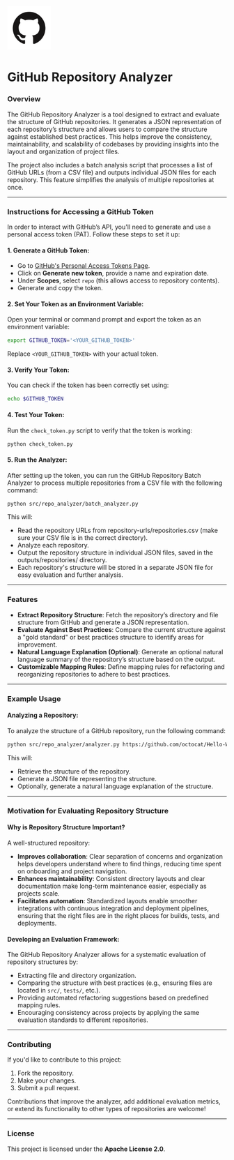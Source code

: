 # <img src="resources/github.png" alt="GitHub Logo" width="100"/> 
# GitHub Repository Analyzer

### Overview

The GitHub Repository Analyzer is a tool designed to extract and evaluate the structure of GitHub repositories. It generates a JSON representation of each repository’s structure and allows users to compare the structure against established best practices. This helps improve the consistency, maintainability, and scalability of codebases by providing insights into the layout and organization of project files.

The project also includes a batch analysis script that processes a list of GitHub URLs (from a CSV file) and outputs individual JSON files for each repository. This feature simplifies the analysis of multiple repositories at once.

---

### Instructions for Accessing a GitHub Token

In order to interact with GitHub’s API, you'll need to generate and use a personal access token (PAT). Follow these steps to set it up:

#### 1. Generate a GitHub Token:
- Go to [GitHub's Personal Access Tokens Page](https://github.com/settings/tokens).
- Click on **Generate new token**, provide a name and expiration date.
- Under **Scopes**, select `repo` (this allows access to repository contents).
- Generate and copy the token.

#### 2. Set Your Token as an Environment Variable:
Open your terminal or command prompt and export the token as an environment variable:

```bash
export GITHUB_TOKEN='<YOUR_GITHUB_TOKEN>'
```

Replace `<YOUR_GITHUB_TOKEN>` with your actual token.

#### 3. Verify Your Token:
You can check if the token has been correctly set using:

```bash
echo $GITHUB_TOKEN
```

#### 4. Test Your Token:
Run the `check_token.py` script to verify that the token is working:

```bash
python check_token.py
```

#### 5. Run the Analyzer:

After setting up the token, you can run the GitHub Repository Batch Analyzer to process multiple repositories from a CSV file with the following command:

```bash
python src/repo_analyzer/batch_analyzer.py

```

This will:

- Read the repository URLs from repository-urls/repositories.csv (make sure your CSV file is in the correct directory).
- Analyze each repository.
- Output the repository structure in individual JSON files, saved in the outputs/repositories/ directory.
- Each repository's structure will be stored in a separate JSON file for easy evaluation and further analysis.

---

### Features

- **Extract Repository Structure**: Fetch the repository’s directory and file structure from GitHub and generate a JSON representation.
- **Evaluate Against Best Practices**: Compare the current structure against a "gold standard" or best practices structure to identify areas for improvement.
- **Natural Language Explanation (Optional)**: Generate an optional natural language summary of the repository’s structure based on the output.
- **Customizable Mapping Rules**: Define mapping rules for refactoring and reorganizing repositories to adhere to best practices.

---

### Example Usage

#### Analyzing a Repository:
To analyze the structure of a GitHub repository, run the following command:

```bash
python src/repo_analyzer/analyzer.py https://github.com/octocat/Hello-World
```

This will:
- Retrieve the structure of the repository.
- Generate a JSON file representing the structure.
- Optionally, generate a natural language explanation of the structure.

---

### Motivation for Evaluating Repository Structure

#### Why is Repository Structure Important?
A well-structured repository:
- **Improves collaboration**: Clear separation of concerns and organization helps developers understand where to find things, reducing time spent on onboarding and project navigation.
- **Enhances maintainability**: Consistent directory layouts and clear documentation make long-term maintenance easier, especially as projects scale.
- **Facilitates automation**: Standardized layouts enable smoother integrations with continuous integration and deployment pipelines, ensuring that the right files are in the right places for builds, tests, and deployments.

#### Developing an Evaluation Framework:
The GitHub Repository Analyzer allows for a systematic evaluation of repository structures by:
- Extracting file and directory organization.
- Comparing the structure with best practices (e.g., ensuring files are located in `src/`, `tests/`, etc.).
- Providing automated refactoring suggestions based on predefined mapping rules.
- Encouraging consistency across projects by applying the same evaluation standards to different repositories.

---

### Contributing

If you'd like to contribute to this project:
1. Fork the repository.
2. Make your changes.
3. Submit a pull request.

Contributions that improve the analyzer, add additional evaluation metrics, or extend its functionality to other types of repositories are welcome! 

---

### License

This project is licensed under the **Apache License 2.0**.


